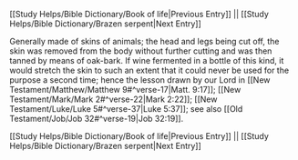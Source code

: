 [[Study Helps/Bible Dictionary/Book of life|Previous Entry]]  ||  [[Study Helps/Bible Dictionary/Brazen serpent|Next Entry]]

 Generally made of skins of animals; the head and legs being cut off, the skin was removed from the body without further cutting and was then tanned by means of oak-bark. If wine fermented in a bottle of this kind, it would stretch the skin to such an extent that it could never be used for the purpose a second time; hence the lesson drawn by our Lord in [[New Testament/Matthew/Matthew 9#^verse-17|Matt. 9:17]]; [[New Testament/Mark/Mark 2#^verse-22|Mark 2:22]]; [[New Testament/Luke/Luke 5#^verse-37|Luke 5:37]]; see also [[Old Testament/Job/Job 32#^verse-19|Job 32:19]].

[[Study Helps/Bible Dictionary/Book of life|Previous Entry]]  ||  [[Study Helps/Bible Dictionary/Brazen serpent|Next Entry]]